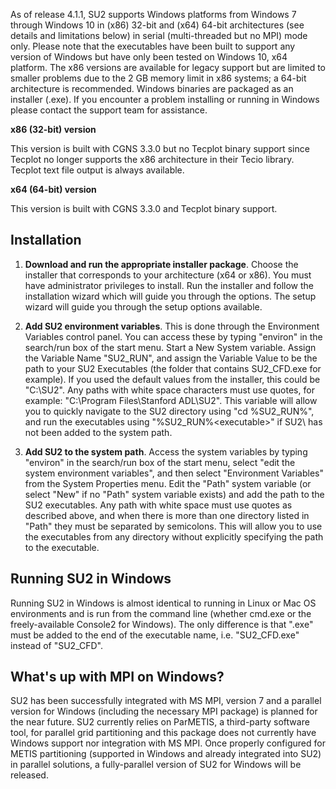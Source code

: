 As of release 4.1.1, SU2 supports Windows platforms from Windows 7 through Windows 10 in (x86) 32-bit and (x64) 64-bit architectures (see details and limitations below) in serial (multi-threaded but no MPI) mode only. Please note that the executables have been built to support any version of Windows but have only been tested on Windows 10, x64 platform. The x86 versions are available for legacy support but are limited to smaller problems due to the 2 GB memory limit in x86 systems; a 64-bit architecture is recommended. Windows binaries are packaged as an installer (.exe). If you encounter a problem installing or running in Windows please contact the support team for assistance. 

**x86 (32-bit) version** 

This version is built with CGNS 3.3.0 but no Tecplot binary support since Tecplot no longer supports the x86 architecture in their Tecio library. Tecplot text file output is always available. 

**x64 (64-bit) version**

This version is built with CGNS 3.3.0 and Tecplot binary support. 

## Installation 

1. **Download and run the appropriate installer package**. Choose the installer that corresponds to your architecture (x64 or x86).  You must have administrator privileges to install. Run the installer and follow the installation wizard which will guide you through the options. The setup wizard will guide you through the setup options available. 

2. **Add SU2 environment variables**. This is done through the Environment Variables control panel.  You can access these by typing "environ" in the search/run box of the start menu.  Start a New System variable.  Assign the Variable Name "SU2_RUN", and assign the Variable Value to be the path to your SU2 Executables (the folder that contains SU2_CFD.exe for example).  If you used the default values from the installer, this could be "C:\SU2\".  Any paths with white space characters must use quotes, for example: "C:\Program Files\Stanford ADL\SU2\". This variable will allow you to quickly navigate to the SU2 directory using "cd %SU2_RUN%", and run the executables using "%SU2_RUN%\<executable>" if SU2\ has not been added to the system path.

3. **Add SU2 to the system path**. Access the system variables by typing "environ" in the search/run box of the start menu, select "edit the system environment variables", and then select "Environment Variables" from the System Properties menu. Edit the "Path" system variable (or select "New" if no "Path" system variable exists) and add the path to the SU2 executables. Any path with white space must use quotes as described above, and when there is more than one directory listed in "Path" they must be separated by semicolons. This will allow you to use the executables from any directory without explicitly specifying the path to the executable. 

## Running SU2 in Windows

Running SU2 in Windows is almost identical to running in Linux or Mac OS environments and is run from the command line (whether cmd.exe or the freely-available Console2 for Windows). The only difference is that ".exe" must be added to the end of the executable name, i.e. "SU2_CFD.exe" instead of "SU2_CFD". 

## What's up with MPI on Windows? 

SU2 has been successfully integrated with MS MPI, version 7 and a parallel version for Windows (including the necessary MPI package) is planned for the near future. SU2 currently relies on ParMETIS, a third-party software tool, for parallel grid partitioning and this package does not currently have Windows support nor integration with MS MPI. Once properly configured for METIS partitioning (supported in Windows and already integrated into SU2) in parallel solutions, a fully-parallel version of SU2 for Windows will be released.  